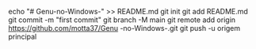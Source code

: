 echo "# Genu-no-Windows-" >> README.md 
git init 
git add README.md 
git commit -m "first commit" 
git branch -M main 
git remote add origin https://github.com/motta37/Genu -no-Windows-.git
 git push -u origem principal
